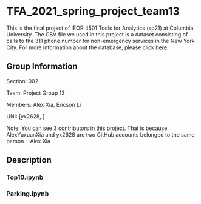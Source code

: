 # TFA_2021_spring_project_team13

This is the final project of IEOR 4501 Tools for Analytics (sp21) at Columbia University. The CSV file we used in this project is a dataset consisting of calls to the 311 phone number for non-emergency services in the New York City. For more information about the database, please click [here](https://www.ny.gov/agencies/nyc-311).

## Group Information
Section: 002

Team: Project Group 13

Members: Alex Xia, Ericson Li

UNI: [yx2628, ]

Note: You can see 3 contributors in this project. That is because AlexYuxuanXia and yx2628 are two GitHub accounts belonged to the same person --Alex Xia

## Description
### Top10.ipynb

### Parking.ipynb
